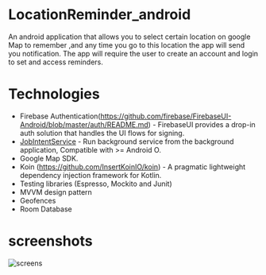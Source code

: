 # LocationReminder_android
An android application that allows you to select certain location on google Map to remember ,and any time you go to this location the app will send you notification.
The app will require the user to create an account and login to set and access reminders.

# Technologies
* Firebase Authentication(https://github.com/firebase/FirebaseUI-Android/blob/master/auth/README.md) - FirebaseUI provides a drop-in auth solution that handles the UI flows for signing.
* [JobIntentService](https://developer.android.com/reference/androidx/core/app/JobIntentService) - Run background service from the background application, Compatible with >= Android O.
* Google Map SDK.
* Koin (https://github.com/InsertKoinIO/koin) - A pragmatic lightweight dependency injection framework for Kotlin.
* Testing libraries (Espresso, Mockito and Junit)
* MVVM design pattern
* Geofences
* Room Database

# screenshots


![screens](https://github.com/Marwasultan/LocationReminder_android/assets/39669970/d3d9bb4a-769e-4162-8a46-1be15c0b4488)

